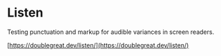 # Listen

Testing punctuation and markup for audible variances in screen readers.

[https://doublegreat.dev/listen/](https://doublegreat.dev/listen/)
